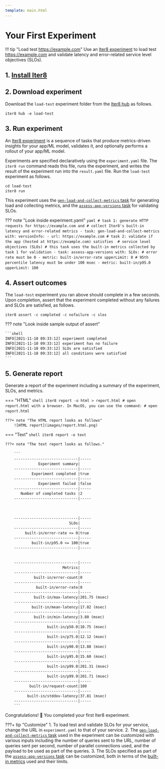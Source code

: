 ```yaml
---
template: main.html
---
```


# Your First Experiment

!!! tip "Load test https://example.com"
    Use an [Iter8 experiment](concepts.md#what-is-an-iter8-experiment) to load test https://example.com and validate latency and error-related service level objectives (SLOs).

## 1. [Install Iter8](install.md)

## 2. Download experiment
Download the `load-test` experiment folder from the [Iter8 hub](../user-guide/topics/iter8hub.md) as follows.

```shell
iter8 hub -e load-test
```

## 3. Run experiment
An [Iter8 experiment](concepts.md#what-is-an-iter8-experiment) is a sequence of tasks that produce metrics-driven insights for your app/ML model, validates it, and optionally performs a rollout of your app/ML model. 

Experiments are specified declaratively using the `experiment.yaml` file. The `iter8 run` command reads this file, runs the experiment, and writes the result of the experiment run into the `result.yaml` file. Run the `load-test` experiment as follows.

```shell
cd load-test
iter8 run
```

This experiment uses the [`gen-load-and-collect-metrics` task](../user-guide/tasks/collect.md) for generating load and collecting metrics, and the [`assess-app-versions` task](../user-guide/tasks/assess.md) for validating SLOs.

??? note "Look inside experiment.yaml"
    ```yaml
    # task 1: generate HTTP requests for https://example.com and
    # collect Iter8's built-in latency and error-related metrics
    - task: gen-load-and-collect-metrics
      with:
        versionInfo:
        - url: https://example.com
    # task 2: validate if the app (hosted at https://example.com) satisfies 
    # service level objectives (SLOs)
    # this task uses the built-in metrics collected by task 1 for validation
    - task: assess-app-versions
      with:
        SLOs:
          # error rate must be 0
        - metric: built-in/error-rate
          upperLimit: 0
          # 95th percentile latency must be under 100 msec
        - metric: built-in/p95.0
          upperLimit: 100
    ```

## 4. Assert outcomes
The `load-test` experiment you ran above should complete in a few seconds. Upon completion, assert that the experiment completed without any failures and SLOs are satisfied, as follows.

```shell
iter8 assert -c completed -c nofailure -c slos
```

??? note "Look inside sample output of assert"

    ```shell
    INFO[2021-11-10 09:33:12] experiment completed
    INFO[2021-11-10 09:33:12] experiment has no failure                    
    INFO[2021-11-10 09:33:12] SLOs are satisfied                           
    INFO[2021-11-10 09:33:12] all conditions were satisfied
    ```

## 5. Generate report
Generate a report of the experiment including a summary of the experiment, SLOs, and metrics.

=== "HTML"
    ```shell
    iter8 report -o html > report.html
    # open report.html with a browser. In MacOS, you can use the command:
    # open report.html
    ```

    ???+ note "The HTML report looks as follows"
        ![HTML report](images/report.html.png)

=== "Text"
    ```shell
    iter8 report -o text
    ```

    ???+ note "The text report looks as follows."

        ```
        -----------------------------|-----
                   Experiment summary|
        -----------------------------|-----
                Experiment completed |true
        -----------------------------|-----
                   Experiment failed |false
        -----------------------------|-----
           Number of completed tasks |2
        -----------------------------|-----



        -----------------------------|-----
                                 SLOs|
        -----------------------------|-----
             built-in/error-rate <= 0|true
        -----------------------------|-----
                built-in/p95.0 <= 100|true
        -----------------------------|-----


        -----------------------------|-----
                              Metrics|
        -----------------------------|-----
                 built-in/error-count|0
        -----------------------------|-----
                  built-in/error-rate|0
        -----------------------------|-----
                 built-in/max-latency|201.75 (msec)
        -----------------------------|-----
                built-in/mean-latency|17.02 (msec)
        -----------------------------|-----
                 built-in/min-latency|3.80 (msec)
        -----------------------------|-----
                       built-in/p50.0|10.75 (msec)
        -----------------------------|-----
                       built-in/p75.0|12.12 (msec)
        -----------------------------|-----
                       built-in/p90.0|13.88 (msec)
        -----------------------------|-----
                       built-in/p95.0|15.60 (msec)
        -----------------------------|-----
                       built-in/p99.0|201.31 (msec)
        -----------------------------|-----
                       built-in/p99.9|201.71 (msec)
        -----------------------------|-----
               built-in/request-count|100
        -----------------------------|-----
              built-in/stddev-latency|37.81 (msec)
        -----------------------------|-----
        ```

Congratulations! :tada: You completed your first Iter8 experiment.

???+ tip "Customize"
    1.  To load test and validate SLOs for your service, change the URL in `experiment.yaml` to that of your service.
    2.  The [`gen-load-and-collect-metrics` task](../user-guide/tasks/collect.md) used in the experiment can be customized with various inputs including the number of queries sent to the URL, number of queries sent per second, number of parallel connections used, and the payload to be used as part of the queries.
    3.  The SLOs specified as part of the [`assess-app-versions` task](../user-guide/tasks/assess.md#illustrative-example) can be customized, both in terms of the [built-in metrics](../user-guide/tasks/collect.md#built-in-metrics) used and their limits.
